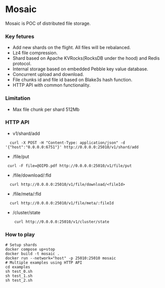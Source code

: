 # Mosaic

Mosaic is POC of distributed file storage.

### Key fetures
 * Add new shards on the flight. All files will be rebalanced.
 * Lz4 file compression.
 * Shard based on Apache KVRocks(RocksDB under the hood) and Redis protocol.
 * Internal storage based on embedded Pebble key value database.
 * Concurrent upload and download.
 * File chunks id and file id based on Blake3s hash function.
 * HTTP API with common functionality.
### Limitation
 * Max file chunk per shard 512Mb

### HTTP API
 * v1/shard/add
```shell
  curl -X POST -H "Content-Type: application/json" -d '{"host":"0.0.0.0:6751"}' http://0.0.0.0:25010/v1/shard/add
 ```
 * /file/put
```shell
 curl -F file=@OIPD.pdf http://0.0.0.0:25010/v1/file/put
 ```
 * /file/download/:fId
```shell
  curl http://0.0.0.0:25010/v1/file/download/<fileId>
 ```
 * /file/meta/:fId
```shell
  curl http://0.0.0.0:25010/v1/file/meta/:fileId
```
 * /cluster/state
```shell
    curl http://0.0.0.0:25010/v1/cluster/state
 ```

### How to play
```shell
# Setup shards
docker compose up+stop 
docker build -t mosaic .
docker run --network="host" -p 25010:25010 mosaic
# Multiple examples using HTTP API
cd examples
sh test_0.sh
sh test_1.sh
sh test_2.sh
```